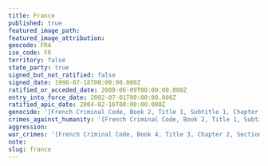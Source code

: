 ```yaml
---
title: France
published: true
featured_image_path:
featured_image_attribution:
geocode: FRA
iso_code: FR
territory: false
state_party: true
signed_but_not_ratified: false
signed_date: 1998-07-18T00:00:00.000Z
ratified_or_acceded_date: 2000-06-09T00:00:00.000Z
entry_into_force_date: 2002-07-01T00:00:00.000Z
ratified_apic_date: 2004-02-16T00:00:00.000Z
genocide: '[French Criminal Code, Book 2, Title 1, Subtitle 1, Chapter 1, Article 211-1](https://iccdb.hrlc.net/data/doc/174/keyword/46/)'
crimes_against_humanity: '[French Criminal Code, Book 2, Title 1, Subtitle 1, Chapter 2, Article 212-1](http://iccdb.webfactional.com/documents/implementations/pdf/France_Penal_Code.pdf)'
aggression:
war_crimes: '[French Criminal Code, Book 4, Title 3, Chapter 2, Section 2, Article 432-4](https://iccdb.hrlc.net/data/doc/174/keyword/145/)'
note:
slug: france
---
```



